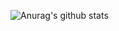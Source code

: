 ![Anurag's github stats](https://github-readme-stats.vercel.app/api?username=0hag1&theme=dark&show_icons=true)
